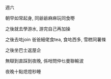 週六

朝早如常起身, 同爺爺麻麻玩同食嘢

之後就去學游水, 游完自己再加操

之後去咗join 爸爸細佬食tea, 食咗西多, 雪糕同薯條

之後坐巴士返屋企

無瞓到直踩到夜晚, 係咁問仲乜曼聯輸波

夜晚十點熄燈秒睡
